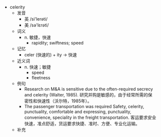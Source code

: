 - celerity
  - 发音
    - 英 /si'lerəti/
    - 美 /sə'lɛrəti/
  - 词义
    - n. 敏捷，快速
      - rapidity; swiftness; speed 
  - 记忆
    - celer (快速的) + ity → 快速
  - 近义词
    - n. 快速；敏捷
      - speed
      - fleetness
  - 例句
    - Research on M&A is sensitive due to the often-required secrecy and celerity (Walter, 1985). 研究并购是敏感的，由于经常所需的保密性和快速性（沃尔特，1985年）。
    - The passenger transportation was required Safety, celerity, punctuality, comfortable and expressing, punctuality, convenience, speciality in the freight transportation. 客运要求安全快速，准点舒适，货运要求快捷、准时、方便、专业化运输。
  - 补充